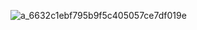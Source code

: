 ![a_6632c1ebf795b9f5c405057ce7df019e](https://github.com/user-attachments/assets/da9d21a8-a273-4296-964c-d7f71d21a44d)
